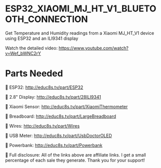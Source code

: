 # ESP32_XIAOMI_MJ_HT_V1_BLUETOOTH_CONNECTION
 Get Temperature and Humidity readings from a Xiaomi MJ_HT_V1 device using ESP32 and an ILI9341 display
 
 Watch the detailed video: https://www.youtube.com/watch?v=Wef_bWNC2rY
 
 # Parts Needed

🛒 ESP32: http://educ8s.tv/part/ESP32

🛒 2.8" Display: http://educ8s.tv/part/28ILI9341

🛒 Xiaomi Sensor: http://educ8s.tv/part/XiaomiThermometer

🛒 Breadboard: http://educ8s.tv/part/LargeBreadboard

🛒 Wires: http://educ8s.tv/part/Wires

🛒 USB Meter: http://educ8s.tv/part/UsbDoctorOLED

🛒 Powerbank: http://educ8s.tv/part/Powerbank

💖 Full disclosure: All of the links above are affiliate links. I get a small percentage of each sale they generate. Thank you for your support!

